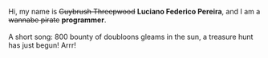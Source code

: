 Hi, my name is ~~Guybrush Threepwood~~ **Luciano Federico Pereira**, and I am a ~~wannabe pirate~~ **programmer**.<br><br>A short song: 800 bounty of doubloons gleams in the sun, a treasure hunt has just begun! Arrr!
